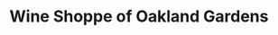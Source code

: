 ---
title: "Wine Shoppe of Oakland Gardens"
url: /queens/wine-shoppe-of-oakland-gardens/
shop: wine
---